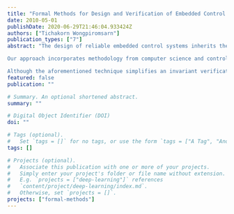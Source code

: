 ```yaml
---
title: "Formal Methods for Design and Verification of Embedded Control Systems: Application to an Autonomous Vehicle"
date: 2010-05-01
publishDate: 2020-06-29T21:46:04.933424Z
authors: ["Tichakorn Wongpiromsarn"]
publication_types: ["7"]
abstract: "The design of reliable embedded control systems inherits the difficulties involved in designing both control systems and distributed (concurrent) computing systems. Design bugs in these systems may arise from the unforeseen interactions among the computing, communication and control subsystems. Motivated by the difficulties of finding this type of design bugs, this thesis develops mathematical frameworks, based on formal methods, to facilitate the design and analysis of such embedded systems. An expressive specification language of linear temporal logic (LTL) is used to specify the desired system properties. The practicality of the proposed frameworks is demonstrated through autonomous vehicle case studies and autonomous urban driving problems.<br/><br/>

Our approach incorporates methodology from computer science and control, including model checking, theorem proving, synthesis of digital designs, reachability analysis, Lyapunov-type methods and receding horizon control. This thesis consists of two complementary parts, namely, verification and design. First, we introduce Periodically Controlled Hybrid Automata (PCHA), a subclass of hybrid automata that abstractly captures a common design pattern in embedded control systems. New sufficient conditions that exploit the structure of PCHAs in order to simplify their invariant verification are presented.<br/><br/>

Although the aforementioned technique simplifies an invariant verification of PCHAs, finding a proper invariant remains a challenging problem. To complement the verification efforts, in the second part of the thesis, we present a methodology for automatic synthesis of embedded control software that provides a formal guarantee of system correctness, with respect to its desired properties expressed in linear temporal logic. The correctness of the system is guaranteed even in the presence of an adversary (typically arising from changes in the environments), disturbances and modeling errors. A receding horizon framework is proposed to alleviate the associated computational complexity of LTL synthesis. The effectiveness of this framework is demonstrated through the autonomous urban driving problems."
featured: false
publication: ""

# Summary. An optional shortened abstract.
summary: ""

# Digital Object Identifier (DOI)
doi: ""

# Tags (optional).
#   Set `tags = []` for no tags, or use the form `tags = ["A Tag", "Another Tag"]` for one or more tags.
tags: []

# Projects (optional).
#   Associate this publication with one or more of your projects.
#   Simply enter your project's folder or file name without extension.
#   E.g. `projects = ["deep-learning"]` references
#   `content/project/deep-learning/index.md`.
#   Otherwise, set `projects = []`.
projects: ["formal-methods"]
---
```

